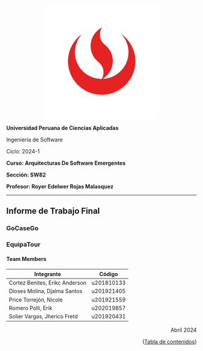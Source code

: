 <div align="center">
  <img src="https://github.com/GoCaseGo-Arquitectura-Emergentes/upc-pre-202401-si728-sw82-GoCaseGo-report/blob/main/Resources/cover/UPC.png" alt="UPC">
</div>

**Universidad Peruana de Ciencias Aplicadas**

Ingeniería de Software

Ciclo: 2024-1

**Curso: Arquitecturas De Software Emergentes**

**Sección: SW82**

**Profesor: Royer Edelwer Rojas Malasquez**

----
## Informe de Trabajo Final
### GoCaseGo

### EquipaTour
#### Team Members 
| Integrante                  | Código         |
|---------------------------------|----------------|
| Cortez Benites, Erikc Anderson    | u201810133     |
| Dioses Molina, Djalma Santos  | u201921405     |
| Price Torrejón, Nicole              | u201921559     |
| Romero Polli, Erik     | u202019857     |
| Solier Vargas, Jherico Fretd        | u201920431     |


<div align="right">Abril 2024</div>
<p align="right">(<a href="https://github.com/GoCaseGo-Arquitectura-Emergentes/upc-pre-202401-si728-sw82-GoCaseGo-report/blob/main/Tabla_de_Contenidos.md">Tabla de contenidos</a>)</p>
